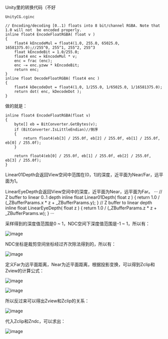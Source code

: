 Unity里的转换代码（不好
```
UnityCG.cginc

// Encoding/decoding [0..1) floats into 8 bit/channel RGBA. Note that 1.0 will not  be encoded properly.
inline float4 EncodeFloatRGBA( float v )
{
    float4 kEncodeMul = float4(1.0, 255.0, 65025.0, 16581375.0);//255^0, 255^1, 255^2, 255^3
    float kEncodeBit = 1.0/255.0;
    float4 enc = kEncodeMul * v;
    enc = frac (enc);
    enc -= enc.yzww * kEncodeBit;
    return enc;
}
inline float DecodeFloatRGBA( float4 enc )
{
    float4 kDecodeDot = float4(1.0, 1/255.0, 1/65025.0, 1/16581375.0);
    return dot( enc, kDecodeDot );
}
```
做的就是：
```
inline float4 EncodeFloatRGBA(float v)
{
    byte[] eb = BitConverter.GetBytes(v);
    if (BitConverter.IsLittleEndian)//倒序
    {
        return float4(eb[3] / 255.0f, eb[2] / 255.0f, eb[1] / 255.0f, eb[0] / 255.0f);
    }

    return float4(eb[0] / 255.0f, eb[1] / 255.0f, eb[2] / 255.0f, eb[3] / 255.0f);
}
```
Linear01Depth会返回View空间中范围在(0，1]的深度，近平面为Near/Far，远平面为1。

LinearEyeDepth会返回View空间中的深度，近平面为Near，远平面为Far。
···
// Z buffer to linear 0..1 depth
inline float Linear01Depth( float z )
{
    return 1.0 / (_ZBufferParams.x * z + _ZBufferParams.y);
}
// Z buffer to linear depth
inline float LinearEyeDepth( float z )
{
    return 1.0 / (_ZBufferParams.z * z + _ZBufferParams.w);
}
···


采样得到的深度值范围是0 ~ 1，NDC空间下深度值范围是-1 ~ 1，所以有：

![image](https://user-images.githubusercontent.com/29577919/169681794-0804dea3-f8ff-4fde-9fe7-0d2d6b5c28cd.png)

NDC坐标是裁剪空间坐标经过齐次除法得到的，所以有：

![image](https://user-images.githubusercontent.com/29577919/169681798-217ae5c5-688f-4131-a41b-52ca0bdb3881.png)

定义Far为远平面距离，Near为近平面距离，根据投影变换，可以得到Zclip和Zview的计算公式：

![image](https://user-images.githubusercontent.com/29577919/169681800-21abe9d8-5251-467b-9436-3af1019b5399.png)

![image](https://user-images.githubusercontent.com/29577919/169681801-72fab073-fd23-4f77-9b77-e284c020806e.png)

所以反过来可以得出Zview和Zclip的关系：

![image](https://user-images.githubusercontent.com/29577919/169681803-749a4010-99fb-4727-89eb-85811bd796bc.png)

代入Zclip和Zndc，可以求出：

![image](https://user-images.githubusercontent.com/29577919/169681804-f57ad9a6-b4f4-4a05-8ddb-50014638fd83.png)
